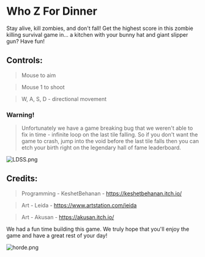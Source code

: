 # Who Z For Dinner

Stay alive, kill zombies, and don't fall! Get the highest score in this zombie killing survival game in... a kitchen with your bunny hat and giant slipper gun? Have fun!

## Controls:

> Mouse to aim

> Mouse 1 to shoot

> W, A, S, D - directional movement

### Warning!
> Unfortunately we have a game breaking bug that we weren't able to fix in time - infinite loop on the last tile falling. So if you don't want the game to crash, jump into the void before the last tile falls then you can etch your birth right on the legendary hall of fame leaderboard.

![LDSS.png](https://static.jam.vg/raw/752/61/z/1a007.png)

## Credits:

> Programming - KeshetBehanan - https://keshetbehanan.itch.io/

> Art - Leida - https://www.artstation.com/ieida

> Art - Akusan - https://akusan.itch.io/

We had a fun time building this game. We truly hope that you'll enjoy the game and have a great rest of your day!

![horde.png](https://static.jam.vg/raw/ac6/8/z/19dcc.png)
